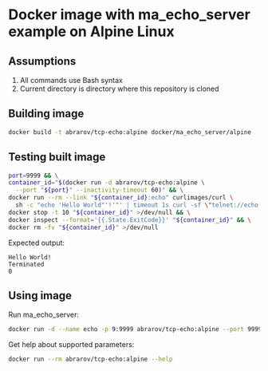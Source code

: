 # Docker image with ma_echo_server example on Alpine Linux

## Assumptions

1. All commands use Bash syntax
1. Current directory is directory where this repository is cloned

## Building image

```bash
docker build -t abrarov/tcp-echo:alpine docker/ma_echo_server/alpine
```

## Testing built image

```bash
port=9999 && \
container_id="$(docker run -d abrarov/tcp-echo:alpine \
  --port "${port}" --inactivity-timeout 60)" && \
docker run --rm --link "${container_id}:echo" curlimages/curl \
  sh -c "echo 'Hello World"'!'"' | timeout 1s curl -sf \"telnet://echo:${port}\" || true" && \
docker stop -t 10 "${container_id}" >/dev/null && \
docker inspect --format='{{.State.ExitCode}}' "${container_id}" && \
docker rm -fv "${container_id}" >/dev/null
```

Expected output:

```text
Hello World!
Terminated
0
```

## Using image

Run ma_echo_server:

```bash
docker run -d --name echo -p 9:9999 abrarov/tcp-echo:alpine --port 9999 --inactivity-timeout 300
```

Get help about supported parameters:

```bash
docker run --rm abrarov/tcp-echo:alpine --help
```
